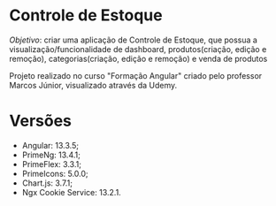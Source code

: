 # Controle de Estoque
*Objetivo*: criar uma aplicação de Controle de Estoque, que possua a visualização/funcionalidade de dashboard, produtos(criação, edição e remoção), categorias(criação, edição e remoção) e venda de produtos

Projeto realizado no curso "Formação Angular" criado pelo professor Marcos Júnior, visualizado através da Udemy.


# Versões
- Angular: 13.3.5;
- PrimeNg: 13.4.1;
- PrimeFlex: 3.3.1;
- PrimeIcons: 5.0.0;
- Chart.js: 3.7.1;
- Ngx Cookie Service: 13.2.1.
